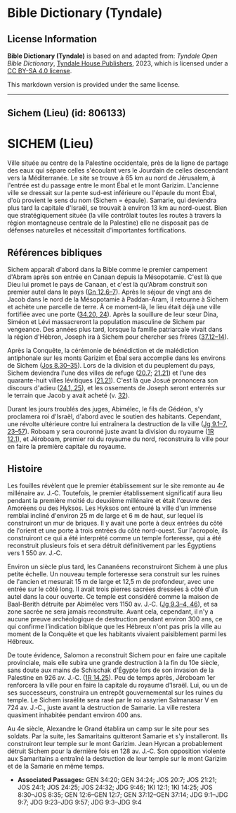 # Bible Dictionary (Tyndale)

## License Information

**Bible Dictionary (Tyndale)** is based on and adapted from: _Tyndale Open Bible Dictionary_, [Tyndale House Publishers](https://tyndaleopenresources.com/), 2023, which is licensed under a [CC BY-SA 4.0 license](https://creativecommons.org/licenses/by-sa/4.0/legalcode.en).

This markdown version is provided under the same license.



--------------------------------

## Sichem (Lieu) (id: 806133)

SICHEM (Lieu)
=============

Ville située au centre de la Palestine occidentale, près de la ligne de partage des eaux qui sépare celles s'écoulant vers le Jourdain de celles descendant vers la Méditerranée. Le site se trouve à 65 km au nord de Jérusalem, à l'entrée est du passage entre le mont Ébal et le mont Garizim. L'ancienne ville se dressait sur la pente sud\-est inférieure ou l'épaule du mont Ébal, d'où provient le sens du nom (Sichem \= épaule). Samarie, qui deviendra plus tard la capitale d'Israël, se trouvait à environ 13 km au nord\-ouest. Bien que stratégiquement située (la ville contrôlait toutes les routes à travers la région montagneuse centrale de la Palestine) elle ne disposait pas de défenses naturelles et nécessitait d'importantes fortifications.

Références bibliques
--------------------

Sichem apparaît d'abord dans la Bible comme le premier campement d'Abram après son entrée en Canaan depuis la Mésopotamie. C'est là que Dieu lui promet le pays de Canaan, et c'est là qu'Abram construit son premier autel dans le pays ([Gn 12\.6–7](https://ref.ly/Gen12:6-Gen12:7)). Après le séjour de vingt ans de Jacob dans le nord de la Mésopotamie à Paddan\-Aram, il retourne à Sichem et achète une parcelle de terre. À ce moment\-là, le lieu était déjà une ville fortifiée avec une porte ([34\.20, 24](https://ref.ly/Gen34:20,Gen34:24)). Après la souillure de leur sœur Dina, Siméon et Lévi massacreront la population masculine de Sichem par vengeance. Des années plus tard, lorsque la famille patriarcale vivait dans la région d'Hébron, Joseph ira à Sichem pour chercher ses frères ([37\.12–14](https://ref.ly/Gen37:12-Gen37:14)).

Après la Conquête, la cérémonie de bénédiction et de malédiction antiphonale sur les monts Garizim et Ébal sera accomplie dans les environs de Sichem ([Jos 8\.30–35](https://ref.ly/Josh8:30-Josh8:35)). Lors de la division et du peuplement du pays, Sichem deviendra l'une des villes de refuge ([20\.7](https://ref.ly/Josh20:7); [21\.21](https://ref.ly/Josh21:21)) et l'une des quarante\-huit villes lévitiques ([21\.21](https://ref.ly/Josh21:21)). C'est là que Josué prononcera son discours d'adieu ([24\.1, 25](https://ref.ly/Josh24:1,Josh24:25)), et les ossements de Joseph seront enterrés sur le terrain que Jacob y avait acheté (v. [32](https://ref.ly/Josh24:32)).

Durant les jours troublés des juges, Abimélec, le fils de Gédéon, s'y proclamera roi d'Israël, d'abord avec le soutien des habitants. Cependant, une révolte ultérieure contre lui entraînera la destruction de la ville ([Jg 9\.1–7, 23–57](https://ref.ly/Judg9:1-Judg9:7,Judg9:23-Judg9:57)). Roboam y sera couronné juste avant la division du royaume ([1R 12\.1](https://ref.ly/1Kgs12:1)), et Jéroboam, premier roi du royaume du nord, reconstruira la ville pour en faire la première capitale du royaume.

Histoire
--------

Les fouilles révèlent que le premier établissement sur le site remonte au 4e millénaire av. J.‑C. Toutefois, le premier établissement significatif aura lieu pendant la première moitié du deuxième millénaire et était l'œuvre des Amoréens ou des Hyksos. Les Hyksos ont entouré la ville d'un immense remblai incliné d'environ 25 m de large et 6 m de haut, sur lequel ils construiront un mur de briques. Il y avait une porte à deux entrées du côté de l'orient et une porte à trois entrées du côté nord\-ouest. Sur l'acropole, ils construiront ce qui a été interprété comme un temple forteresse, qui a été reconstruit plusieurs fois et sera détruit définitivement par les Égyptiens vers 1 550 av. J.‑C.

Environ un siècle plus tard, les Cananéens reconstruiront Sichem à une plus petite échelle. Un nouveau temple forteresse sera construit sur les ruines de l'ancien et mesurait 15 m de large et 12,5 m de profondeur, avec une entrée sur le côté long. Il avait trois pierres sacrées dressées à côté d'un autel dans la cour ouverte. Ce temple est considéré comme la maison de Baal\-Berith détruite par Abimélec vers 1150 av. J.‑C. ([Jg 9\.3–4, 46](https://ref.ly/Judg9:3-Judg9:4,Judg9:46)), et sa zone sacrée ne sera jamais reconstruite. Avant cela, cependant, il n'y a aucune preuve archéologique de destruction pendant environ 300 ans, ce qui confirme l'indication biblique que les Hébreux n'ont pas pris la ville au moment de la Conquête et que les habitants vivaient paisiblement parmi les Hébreux.

De toute évidence, Salomon a reconstruit Sichem pour en faire une capitale provinciale, mais elle subira une grande destruction à la fin du 10e siècle, sans doute aux mains de Schischak d'Égypte lors de son invasion de la Palestine en 926 av. J.‑C. ([1R 14\.25](https://ref.ly/1Kgs14:25)). Peu de temps après, Jéroboam 1er renforcera la ville pour en faire la capitale du royaume d'Israël. Lui, ou un de ses successeurs, construira un entrepôt gouvernemental sur les ruines du temple. Le Sichem israélite sera rasé par le roi assyrien Salmanasar V en 724 av. J.‑C., juste avant la destruction de Samarie. La ville restera quasiment inhabitée pendant environ 400 ans.

Au 4e siècle, Alexandre le Grand établira un camp sur le site pour ses soldats. Par la suite, les Samaritains quitteront Samarie et s'y installeront. Ils construiront leur temple sur le mont Garizim. Jean Hyrcan a probablement détruit Sichem pour la dernière fois en 128 av. J.‑C. Son opposition violente aux Samaritains a entraîné la destruction de leur temple sur le mont Garizim et de la Samarie en même temps.

* **Associated Passages:** GEN 34:20; GEN 34:24; JOS 20:7; JOS 21:21; JOS 24:1; JOS 24:25; JOS 24:32; JDG 9:46; 1KI 12:1; 1KI 14:25; JOS 8:30–JOS 8:35; GEN 12:6–GEN 12:7; GEN 37:12–GEN 37:14; JDG 9:1–JDG 9:7; JDG 9:23–JDG 9:57; JDG 9:3–JDG 9:4

